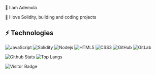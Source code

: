 👋 I am Ademola

🌱 I love Solidity, building and coding projects


## ⚡ Technologies

![JavaScript](https://img.shields.io/badge/-JavaScript-black?style=flat-square&logo=javascript)
![Solidity](https://img.shields.io/badge/-Solidity-black?style=flat-square&logo=solidity)
![Nodejs](https://img.shields.io/badge/-Nodejs-black?style=flat-square&logo=Node.js)
![HTML5](https://img.shields.io/badge/-HTML5-E34F26?style=flat-square&logo=html5&logoColor=white)
![CSS3](https://img.shields.io/badge/-CSS3-1572B6?style=flat-square&logo=css3)
![GitHub](https://img.shields.io/badge/-GitHub-181717?style=flat-square&logo=github)
![GitLab](https://img.shields.io/badge/-GitLab-FCA121?style=flat-square&logo=gitlab)

![Github Stats](https://github-readme-stats.vercel.app/api?username=ademolahh&count_private=true&show_icons=true&include_all_commits=true)
![Top Langs](https://github-readme-stats.vercel.app/api/top-langs/?username=ademolahh&hide=TeX&layout=compact)

![Visitor Badge](https://visitor-badge.laobi.icu/badge?page_id=ademolahh.ademolahh)
